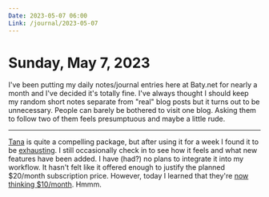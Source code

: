 ```yaml
---
Date: 2023-05-07 06:00
Link: /journal/2023-05-07
---
```


# Sunday, May 7, 2023

I've been putting my daily notes/journal entries here at Baty.net for nearly a month and I've decided it's totally fine. I've always thought I should keep my random short notes separate from "real" blog posts but it turns out to be unnecessary. People can barely be bothered to visit one blog. Asking them to follow two of them feels presumptuous and maybe a little rude.

---

[Tana](https://tana.inc/) is quite a compelling package, but after using it for a week I found it to be [exhausting](https://baty.net/2022/personal-knowledge-management). I still occasionally check in to see how it feels and what new features have been added. I have (had?) no plans to integrate it into my workflow. It hasn't felt like it offered enough to justify the planned $20/month subscription price. However, today I learned that they're [now thinking $10/month](https://tana.inc/pricing). Hmmm. 
